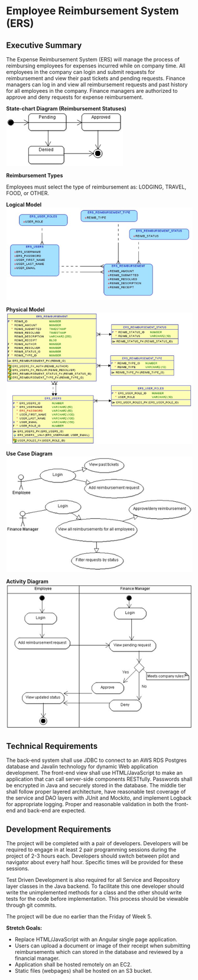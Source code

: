 # Employee Reimbursement System (ERS)

## Executive Summary
The Expense Reimbursement System (ERS) will manage the process of reimbursing employees for expenses incurred while on company time. All employees in the company can login and submit requests for reimbursement and view their past tickets and pending requests. Finance managers can log in and view all reimbursement requests and past history for all employees in the company. Finance managers are authorized to approve and deny requests for expense reimbursement.

**State-chart Diagram (Reimbursement Statuses)** 
![](./imgs/state-chart.jpg)

**Reimbursement Types**

Employees must select the type of reimbursement as: LODGING, TRAVEL, FOOD, or OTHER.

**Logical Model**
![](./imgs/logical.jpg)

**Physical Model**
![](./imgs/physical.jpg)

**Use Case Diagram**
![](./imgs/use-case.jpg)

**Activity Diagram**
![](./imgs/activity.jpg)

## Technical Requirements

The back-end system shall use JDBC to connect to an AWS RDS Postgres database and Javalin technology for dynamic Web application development. The front-end view shall use HTML/JavaScript to make an application that can call server-side components RESTfully. Passwords shall be encrypted in Java and securely stored in the database. The middle tier shall follow proper layered architecture, have reasonable test coverage of the service and DAO layers with JUnit and Mockito, and implement Logback for appropriate logging. Proper and reasonable validation in both the front-end and back-end are expected. 

## Development Requirements

The project will be completed with a pair of developers. Developers will be required to engage in at least 2 pair programming sessions during the project of 2-3 hours each. Developers should switch between pilot and navigator about every half hour. Specific times will be provided for these sessions. 

Test Driven Development is also required for all Service and Repository layer classes in the Java backend. To facilitate this one developer should write the unimplemented methods for a class and the other should write tests for the code before implementation. This process should be viewable through git commits. 

The project will be due no earlier than the Friday of Week 5. 

**Stretch Goals:**
* Replace HTML/JavaScript with an Angular single page application.
* Users can upload a document or image of their receipt when submitting reimbursements which can stored in the database and reviewed by a financial manager.
* Application shall be hosted remotely on an EC2.
* Static files (webpages) shall be hosted on an S3 bucket. 

